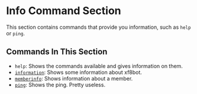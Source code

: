 # Info Command Section
This section contains commands that provide you information, such as `help` or `ping`.
## Commands In This Section
* `help`: Shows the commands available and gives information on them.  
* [`information`](https://xf8b.github.io/documentation/xf8bot/commands/info/info/): Shows some information about xf8bot.  
* [`memberinfo`](https://xf8b.github.io/documentation/xf8bot/commands/info/memberinfo/): Shows information about a member.    
* [`ping`](https://xf8b.github.io/documentation/xf8bot/commands/info/ping/): Shows the ping. Pretty useless.  
